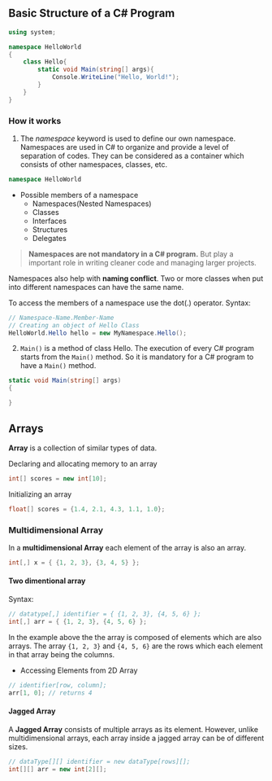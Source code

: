 ## Basic Structure of a C# Program
```cs
using system;

namespace HelloWorld
{
	class Hello{
		static void Main(string[] args){
			Console.WriteLine("Hello, World!");
		}
	}
}
```

### How it works
1. The *namespace* keyword is used to define our own namespace. Namespaces are used in  C# to organize and provide a level of separation of codes. They can be considered as a container which consists of other namespaces, classes, etc.  
```cs
namespace HelloWorld
```
- Possible members of a namespace
	- Namespaces(Nested Namespaces)
	- Classes
	- Interfaces
	- Structures
	- Delegates
>**Namespaces are not mandatory in a C# program.** But play a important role in writing cleaner code and managing larger projects.

Namespaces also help with **naming conflict**. Two or more classes when put into different namespaces can have the same name.

To access the members of a namespace use the dot(.) operator. Syntax:
```cs
// Namespace-Name.Member-Name
// Creating an object of Hello Class
HelloWorld.Hello hello = new MyNamespace.Hello();
```

2. `Main()` is a method of class Hello. The execution of every C# program starts from the `Main()` method. So it is mandatory for a C# program to have a `Main()` method.
```cs
static void Main(string[] args)
{

}
```

## Arrays
**Array** is a collection of similar types of data.

Declaring and allocating memory to an array
```cs
int[] scores = new int[10];
```

Initializing an array
```cs
float[] scores = {1.4, 2.1, 4.3, 1.1, 1.0};
```
### Multidimensional Array
In a **multidimensional Array** each element of the array is also an array.
```cs
int[,] x = { {1, 2, 3}, {3, 4, 5} };
```

#### Two dimentional array
Syntax:
```cs
// datatype[,] identifier = { {1, 2, 3}, {4, 5, 6} };
int[,] arr = { {1, 2, 3}, {4, 5, 6} };
```
In the example above the the array is composed of elements which are also arrays. The array `{1, 2, 3}` and `{4, 5, 6}` are the rows which each element in that array being the columns.
- Accessing Elements from 2D Array
```cs
// identifier[row, column];
arr[1, 0]; // returns 4
```

#### Jagged Array
A **Jagged Array** consists of multiple arrays as its element. However, unlike multidimensional arrays, each array inside a jagged array can be of different sizes. 
```cs
// dataType[][] identifier = new dataType[rows][];
int[][] arr = new int[2][];
```
